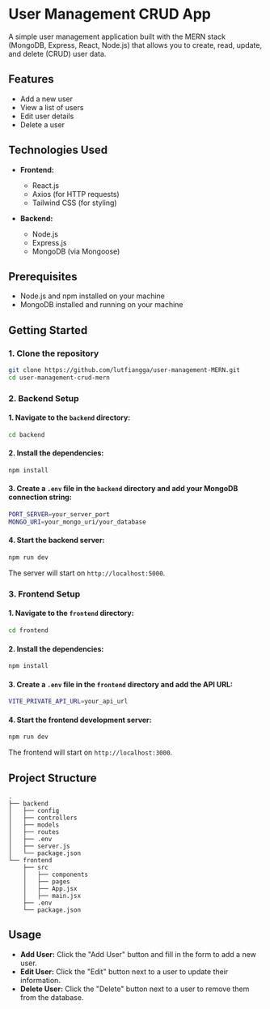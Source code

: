 
# User Management CRUD App

A simple user management application built with the MERN stack (MongoDB, Express, React, Node.js) that allows you to create, read, update, and delete (CRUD) user data.

## Features

- Add a new user
- View a list of users
- Edit user details
- Delete a user

## Technologies Used

- **Frontend:**
  - React.js
  - Axios (for HTTP requests)
  - Tailwind CSS (for styling)

- **Backend:**
  - Node.js
  - Express.js
  - MongoDB (via Mongoose)

## Prerequisites

- Node.js and npm installed on your machine
- MongoDB installed and running on your machine

## Getting Started

### 1. Clone the repository

```bash
git clone https://github.com/lutfiangga/user-management-MERN.git
cd user-management-crud-mern
```

### 2. Backend Setup

 #### 1. Navigate to the `backend` directory:

   ```bash
   cd backend
   ```

 #### 2. Install the dependencies:

   ```bash
   npm install
   ```

 #### 3. Create a `.env` file in the `backend` directory and add your MongoDB connection string:

   ```bash
   PORT_SERVER=your_server_port
   MONGO_URI=your_mongo_uri/your_database
   ```

 #### 4. Start the backend server:

   ```bash
   npm run dev
   ```

   The server will start on `http://localhost:5000`.

### 3. Frontend Setup

 #### 1. Navigate to the `frontend` directory:

   ```bash
   cd frontend
   ```

 #### 2. Install the dependencies:

   ```bash
   npm install
   ```

 #### 3. Create a `.env` file in the `frontend` directory and add the API URL:

   ```bash
   VITE_PRIVATE_API_URL=your_api_url
   ```

 #### 4. Start the frontend development server:

   ```bash
   npm run dev
   ```

   The frontend will start on `http://localhost:3000`.

## Project Structure

```
.
├── backend
│   ├── config
│   ├── controllers
│   ├── models
│   ├── routes
│   ├── .env
│   ├── server.js
│   └── package.json
└── frontend
    ├── src
    │   ├── components
    │   ├── pages
    │   ├── App.jsx
    │   ├── main.jsx
    ├── .env
    └── package.json
```

## Usage

- **Add User:** Click the "Add User" button and fill in the form to add a new user.
- **Edit User:** Click the "Edit" button next to a user to update their information.
- **Delete User:** Click the "Delete" button next to a user to remove them from the database.

